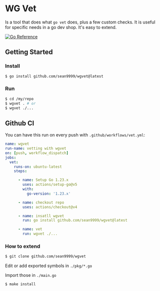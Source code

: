 # WG Vet

Is a tool that does what `go vet` does, plus a few custom checks. It is useful for specific needs in a go dev shop. It's easy to extend.

[![Go Reference](https://pkg.go.dev/badge/github.com/sean9999/wgvet.svg)](https://pkg.go.dev/github.com/sean9999/wgvet)

## Getting Started

### Install

```sh
$ go install github.com/sean9999/wgvet@latest
```

### Run

```sh
$ cd /my/repo
$ wgvet . # or
$ wgvet ./...
```

## Github CI

You can have this run on every push with `.github/workflows/vet.yml`:

```yaml
name: wgvet
run-name: vetting with wgvet
on: [push, workflow_dispatch]
jobs:
  vet:
    runs-on: ubuntu-latest
    steps:

      - name: Setup Go 1.23.x
        uses: actions/setup-go@v5
        with:
          go-version: '1.23.x'

      - name: checkout repo
        uses: actions/checkout@v4

      - name: insatll wgvet
        run: go install github.com/sean9999/wgvet@latest

      - name: vet
        run: wgvet ./...
```

### How to extend

```sh
$ git clone github.com/sean9999/wgvet
```

Edit or add exported symbols in `./pkg/*.go`

Import those in `./main.go`

```sh
$ make install
```
